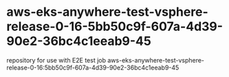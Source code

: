 # aws-eks-anywhere-test-vsphere-release-0-16-5bb50c9f-607a-4d39-90e2-36bc4c1eeab9-45
repository for use with E2E test job aws-eks-anywhere-test-vsphere-release-0-16:5bb50c9f-607a-4d39-90e2-36bc4c1eeab9-45
